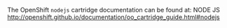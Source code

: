 The OpenShift `nodejs` cartridge documentation can be found at:
NODE JS
http://openshift.github.io/documentation/oo_cartridge_guide.html#nodejs